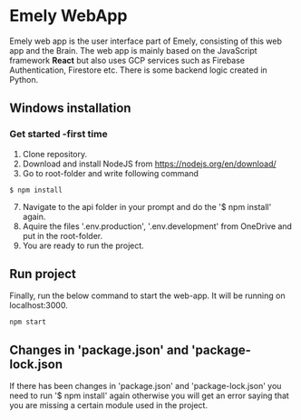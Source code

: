 # Emely WebApp


Emely web app is the user interface part of Emely, consisting of this web app and the Brain. The web app is mainly based on the JavaScript framework **React** but also uses GCP services such as Firebase Authentication, Firestore etc. There is some backend logic created in Python. 


## Windows installation

### Get started -first time

1. Clone repository.
2. Download and install NodeJS from https://nodejs.org/en/download/
3. Go to root-folder and write following command 
 ```
 $ npm install
 ```
7. Navigate to the api folder in your prompt and do the '$ npm install' again.
8. Aquire the files '.env.production', '.env.development' from OneDrive and put in the root-folder.
9. You are ready to run the project.

## Run project
Finally, run the below command to start the web-app. It will be running on localhost:3000.
```
npm start
```

## Changes in 'package.json' and 'package-lock.json
If there has been changes in 'package.json' and 'package-lock.json' you need to run '$ npm install' again otherwise you will get an error saying that you are missing a certain module used in the project. 

